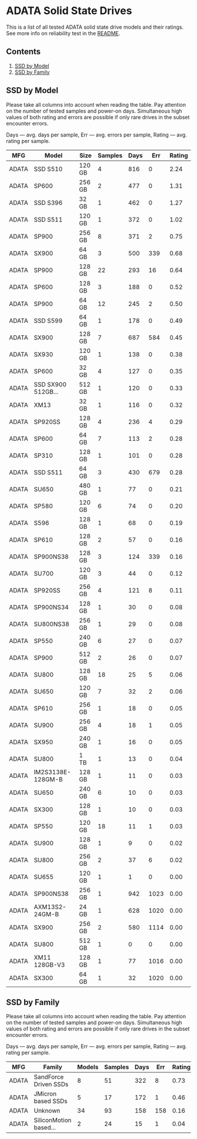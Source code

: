 ADATA Solid State Drives
========================

This is a list of all tested ADATA solid state drive models and their ratings. See
more info on reliability test in the [README](https://github.com/linuxhw/SMART).

Contents
--------

1. [ SSD by Model  ](#ssd-by-model)
2. [ SSD by Family ](#ssd-by-family)

SSD by Model
------------

Please take all columns into account when reading the table. Pay attention on the
number of tested samples and power-on days. Simultaneous high values of both rating
and errors are possible if only rare drives in the subset encounter errors.

Days   — avg. days per sample,
Err    — avg. errors per sample,
Rating — avg. rating per sample.

| MFG       | Model              | Size   | Samples | Days  | Err   | Rating |
|-----------|--------------------|--------|---------|-------|-------|--------|
| ADATA     | SSD S510           | 120 GB | 4       | 816   | 0     | 2.24   |
| ADATA     | SP600              | 256 GB | 2       | 477   | 0     | 1.31   |
| ADATA     | SSD S396           | 32 GB  | 1       | 462   | 0     | 1.27   |
| ADATA     | SSD S511           | 120 GB | 1       | 372   | 0     | 1.02   |
| ADATA     | SP900              | 256 GB | 8       | 371   | 2     | 0.75   |
| ADATA     | SX900              | 64 GB  | 3       | 500   | 339   | 0.68   |
| ADATA     | SP900              | 128 GB | 22      | 293   | 16    | 0.64   |
| ADATA     | SP600              | 128 GB | 3       | 188   | 0     | 0.52   |
| ADATA     | SP900              | 64 GB  | 12      | 245   | 2     | 0.50   |
| ADATA     | SSD S599           | 64 GB  | 1       | 178   | 0     | 0.49   |
| ADATA     | SX900              | 128 GB | 7       | 687   | 584   | 0.45   |
| ADATA     | SX930              | 120 GB | 1       | 138   | 0     | 0.38   |
| ADATA     | SP600              | 32 GB  | 4       | 127   | 0     | 0.35   |
| ADATA     | SSD SX900 512GB... | 512 GB | 1       | 120   | 0     | 0.33   |
| ADATA     | XM13               | 32 GB  | 1       | 116   | 0     | 0.32   |
| ADATA     | SP920SS            | 128 GB | 4       | 236   | 4     | 0.29   |
| ADATA     | SP600              | 64 GB  | 7       | 113   | 2     | 0.28   |
| ADATA     | SP310              | 128 GB | 1       | 101   | 0     | 0.28   |
| ADATA     | SSD S511           | 64 GB  | 3       | 430   | 679   | 0.28   |
| ADATA     | SU650              | 480 GB | 1       | 77    | 0     | 0.21   |
| ADATA     | SP580              | 120 GB | 6       | 74    | 0     | 0.20   |
| ADATA     | S596               | 128 GB | 1       | 68    | 0     | 0.19   |
| ADATA     | SP610              | 128 GB | 2       | 57    | 0     | 0.16   |
| ADATA     | SP900NS38          | 128 GB | 3       | 124   | 339   | 0.16   |
| ADATA     | SU700              | 120 GB | 3       | 44    | 0     | 0.12   |
| ADATA     | SP920SS            | 256 GB | 4       | 121   | 8     | 0.11   |
| ADATA     | SP900NS34          | 128 GB | 1       | 30    | 0     | 0.08   |
| ADATA     | SU800NS38          | 256 GB | 1       | 29    | 0     | 0.08   |
| ADATA     | SP550              | 240 GB | 6       | 27    | 0     | 0.07   |
| ADATA     | SP900              | 512 GB | 2       | 26    | 0     | 0.07   |
| ADATA     | SU800              | 128 GB | 18      | 25    | 5     | 0.06   |
| ADATA     | SU650              | 120 GB | 7       | 32    | 2     | 0.06   |
| ADATA     | SP610              | 256 GB | 1       | 18    | 0     | 0.05   |
| ADATA     | SU900              | 256 GB | 4       | 18    | 1     | 0.05   |
| ADATA     | SX950              | 240 GB | 1       | 16    | 0     | 0.05   |
| ADATA     | SU800              | 1 TB   | 1       | 13    | 0     | 0.04   |
| ADATA     | IM2S3138E-128GM-B  | 128 GB | 1       | 11    | 0     | 0.03   |
| ADATA     | SU650              | 240 GB | 6       | 10    | 0     | 0.03   |
| ADATA     | SX300              | 128 GB | 1       | 10    | 0     | 0.03   |
| ADATA     | SP550              | 120 GB | 18      | 11    | 1     | 0.03   |
| ADATA     | SU900              | 128 GB | 1       | 9     | 0     | 0.02   |
| ADATA     | SU800              | 256 GB | 2       | 37    | 6     | 0.02   |
| ADATA     | SU655              | 120 GB | 1       | 1     | 0     | 0.00   |
| ADATA     | SP900NS38          | 256 GB | 1       | 942   | 1023  | 0.00   |
| ADATA     | AXM13S2-24GM-B     | 24 GB  | 1       | 628   | 1020  | 0.00   |
| ADATA     | SX900              | 256 GB | 2       | 580   | 1114  | 0.00   |
| ADATA     | SU800              | 512 GB | 1       | 0     | 0     | 0.00   |
| ADATA     | XM11 128GB-V3      | 128 GB | 1       | 77    | 1016  | 0.00   |
| ADATA     | SX300              | 64 GB  | 1       | 32    | 1020  | 0.00   |

SSD by Family
-------------

Please take all columns into account when reading the table. Pay attention on the
number of tested samples and power-on days. Simultaneous high values of both rating
and errors are possible if only rare drives in the subset encounter errors.

Days   — avg. days per sample,
Err    — avg. errors per sample,
Rating — avg. rating per sample.

| MFG       | Family                 | Models | Samples | Days  | Err   | Rating |
|-----------|------------------------|--------|---------|-------|-------|--------|
| ADATA     | SandForce Driven SSDs  | 8      | 51      | 322   | 8     | 0.73   |
| ADATA     | JMicron based SSDs     | 5      | 17      | 172   | 1     | 0.46   |
| ADATA     | Unknown                | 34     | 93      | 158   | 158   | 0.16   |
| ADATA     | SiliconMotion based... | 2      | 24      | 15    | 1     | 0.04   |
